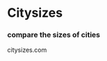 # Citysizes
### compare the sizes of cities

citysizes.com

[citysizes.com]: <https://citysizes.com>
